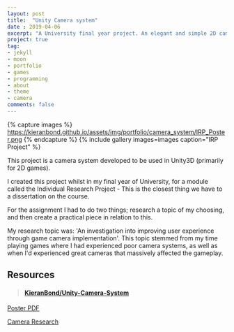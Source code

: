 ```yaml
---
layout: post
title:  "Unity Camera system"
date : 2019-04-06
excerpt: "A University final year project. An elegant and simple 2D camera system for Unity3D."
project: true
tag:
- jekyll 
- moon
- portfolio
- games
- programming
- about
- theme
- camera
comments: false
---
```


{% capture images %}
	https://kieranbond.github.io/assets/img/portfolio/camera_system/IRP_Poster.png
{% endcapture %}
{% include gallery images=images caption="IRP Project" %}

This project is a camera system developed to be used in Unity3D (primarily for 2D games). 
    

	
I created this project whilst in my final year of University, for a module called the Individual Research Project - This is the closest thing we have to a dissertation on the course.

For the assignment I had to do two things; research a topic of my choosing, and then create a practical piece in relation to this.

My research topic was: 'An investigation into improving user experience through game camera implementation'. This topic stemmed from my time playing games where I had experienced poor camera systems, as well as when I'd experienced great cameras that massively affected the gameplay.



<h2> Resources </h2>

<blockquote class="embedly-card" data-card-controls="0"><h4><a href="https://github.com/KieranBond/Unity-Camera-System">KieranBond/Unity-Camera-System</a></h4></blockquote>
<script async src="//cdn.embedly.com/widgets/platform.js" charset="UTF-8"></script>

<a href= "https://kieranbond.github.io/assets/img/portfolio/camera_system/IRP_Poster.pdf">Poster PDF</a>

<a href= "https://kieranbond.github.io/assets/documents/portfolio/camera_system/Camera_System_Kieran_Bond_Research.docx">Camera Research</a>
